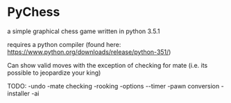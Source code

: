 # PyChess
a simple graphical chess game written in python 3.5.1

requires a python compiler (found here: https://www.python.org/downloads/release/python-351/)

Can show valid moves with the exception of checking for mate (i.e. its possible to jeopardize your king)

TODO:
-undo
-mate checking
-rooking
-options
--timer
-pawn conversion
-installer
-ai